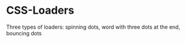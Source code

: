 # CSS-Loaders
Three types of loaders: spinning dots, word with three dots at the end, bouncing dots
